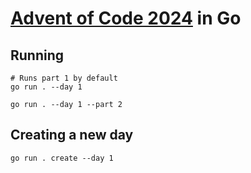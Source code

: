 # [Advent of Code 2024](https://adventofcode.com/2024) in Go

## Running

```
# Runs part 1 by default
go run . --day 1

go run . --day 1 --part 2
```

## Creating a new day

```
go run . create --day 1
```
